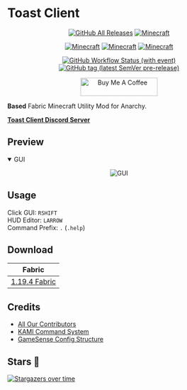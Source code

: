 # Toast Client

<p align="center">
  <a href="https://github.com/RemainingToast/ToastClient/releases/"><img src="https://img.shields.io/github/downloads/RemainingToast/ToastClient/total.svg" alt="GitHub All Releases"/></a>
  <a href="https://github.com/RemainingToast/ToastClient/tree/1.19.4"><img src="https://img.shields.io/badge/fabric-1.19.4-blue.svg" alt="Minecraft"/></a>
</p>

<p align="center">
  <a href="https://discord.gg/PASHZanfyc" target="_blank"><img src="https://img.shields.io/discord/668416925671489547" alt="Minecraft"/></a>
  <a href="https://github.com/RemainingToast/ToastClient/"><img src="https://img.shields.io/github/contributors/RemainingToast/ToastClient" alt="Minecraft"/></a>
  <a href="https://github.com/RemainingToast/ToastClient/"><img src="https://img.shields.io/github/last-commit/RemainingToast/ToastClient/1.19.4?color=blue" alt="Minecraft"/></a>
</p>

<p align="center">
  <a href="https://github.com/RemainingToast/ToastClient/actions"><img alt="GitHub Workflow Status (with event)" src="https://img.shields.io/github/actions/workflow/status/RemainingToast/ToastClient/gradle.yaml"></a>
  <a href="https://github.com/RemainingToast/ToastClient/actions"><img alt="GitHub tag (latest SemVer pre-release)" src="https://img.shields.io/github/v/tag/RemainingToast/ToastClient">

</a>
</p>

<p align="center">
  <a href="https://www.buymeacoffee.com/toastmc" target="_blank"><img src="https://cdn.buymeacoffee.com/buttons/default-orange.png" alt="Buy Me A Coffee" height="41" width="174"></a>
</p>

**Based** Fabric Minecraft Utility Mod for Anarchy.

[**Toast Client Discord Server**](https://discord.gg/PASHZanfyc)

## Preview
<details open>
 <summary>GUI</summary>
  <p align="center">
    <img src="https://media.discordapp.net/attachments/701759106217934939/1114906920319463504/image.png" alt="GUI">
  </p>
</details>


## Usage
Click GUI: `RSHIFT`   
HUD Editor: `LARROW`   
Command Prefix: `.` (`.help`)   

## Download

| Fabric                                                                                      |
|---------------------------------------------------------------------------------------------|
| [1.19.4 Fabric](https://github.com/RemainingToast/ToastClient/releases/) |


## Credits 

* [All Our Contributors](https://github.com/RemainingToast/ToastClient/graphs/contributors)
* [KAMI Command System](https://github.com/zeroeightysix/KAMI/)
* [GameSense Config Structure](https://github.com/IUDevman/gamesense-client)

## Stars 💫
[![Stargazers over time](https://starchart.cc/RemainingToast/ToastClient.svg)](https://starchart.cc/RemainingToast/ToastClient)
